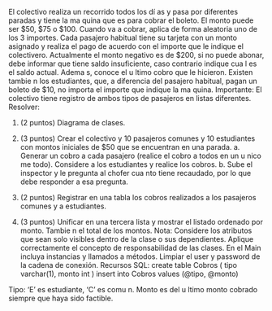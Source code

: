 El colectivo realiza un recorrido todos los dí as y pasa por diferentes paradas y tiene la
ma quina que es para cobrar el boleto. El monto puede ser $50, $75 o $100. Cuando va a
cobrar, aplica de forma aleatoria uno de los 3 importes.
Cada pasajero habitual tiene su tarjeta con un monto asignado y realiza el pago de acuerdo
con el importe que le indique el colectivero. Actualmente el monto negativo es de $200, si
no puede abonar, debe informar que tiene saldo insuficiente, caso contrario indique cua l es
el saldo actual. Adema s, conoce el u ltimo cobro que le hicieron.
Existen tambie n los estudiantes, que, a diferencia del pasajero habitual, pagan un boleto de
$10, no importa el importe que indique la ma quina.
Importante: El colectivo tiene registro de ambos tipos de pasajeros en listas diferentes.
Resolver:
1. (2 puntos) Diagrama de clases.
2. (3 puntos) Crear el colectivo y 10 pasajeros comunes y 10 estudiantes con montos
iniciales de $50 que se encuentran en una parada.
a. Generar un cobro a cada pasajero (realice el cobro a todos en un u nico
me todo). Considere a los estudiantes y realice los cobros.
b. Sube el inspector y le pregunta al chofer cua nto tiene recaudado, por lo que
debe responder a esa pregunta.

3. (2 puntos) Registrar en una tabla los cobros realizados a los pasajeros comunes y a
estudiantes.
4. (3 puntos) Unificar en una tercera lista y mostrar el listado ordenado por monto.
Tambie n el total de los montos.
Nota:
Considere los atributos que sean solo visibles dentro de la clase o sus dependientes.
Aplique correctamente el concepto de responsabilidad de las clases.
En el Main incluya instancias y llamados a métodos.
Limpiar el user y password de la cadena de conexión.
Recursos SQL:
create table Cobros
(
tipo varchar(1),
monto int
)
insert into Cobros values (@tipo, @monto)

Tipo: ‘E’ es estudiante, ‘C’ es comu n. Monto es del u ltimo monto cobrado siempre que haya
sido factible.